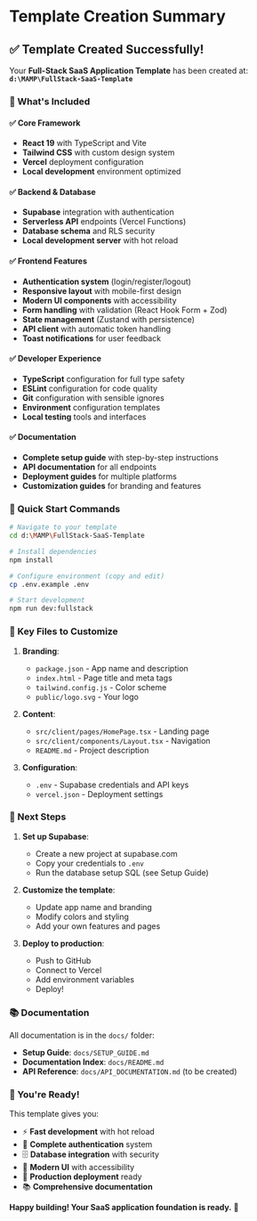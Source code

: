 # Template Creation Summary

## ✅ Template Created Successfully!

Your **Full-Stack SaaS Application Template** has been created at:
**`d:\MAMP\FullStack-SaaS-Template`**

### 🎯 What's Included

#### ✅ Core Framework
- **React 19** with TypeScript and Vite
- **Tailwind CSS** with custom design system
- **Vercel** deployment configuration
- **Local development** environment optimized

#### ✅ Backend & Database
- **Supabase** integration with authentication
- **Serverless API** endpoints (Vercel Functions)
- **Database schema** and RLS security
- **Local development server** with hot reload

#### ✅ Frontend Features
- **Authentication system** (login/register/logout)
- **Responsive layout** with mobile-first design
- **Modern UI components** with accessibility
- **Form handling** with validation (React Hook Form + Zod)
- **State management** (Zustand with persistence)
- **API client** with automatic token handling
- **Toast notifications** for user feedback

#### ✅ Developer Experience
- **TypeScript** configuration for full type safety
- **ESLint** configuration for code quality
- **Git** configuration with sensible ignores
- **Environment** configuration templates
- **Local testing** tools and interfaces

#### ✅ Documentation
- **Complete setup guide** with step-by-step instructions
- **API documentation** for all endpoints
- **Deployment guides** for multiple platforms
- **Customization guides** for branding and features

### 🚀 Quick Start Commands

```bash
# Navigate to your template
cd d:\MAMP\FullStack-SaaS-Template

# Install dependencies
npm install

# Configure environment (copy and edit)
cp .env.example .env

# Start development
npm run dev:fullstack
```

### 🎨 Key Files to Customize

1. **Branding**: 
   - `package.json` - App name and description
   - `index.html` - Page title and meta tags
   - `tailwind.config.js` - Color scheme
   - `public/logo.svg` - Your logo

2. **Content**:
   - `src/client/pages/HomePage.tsx` - Landing page
   - `src/client/components/Layout.tsx` - Navigation
   - `README.md` - Project description

3. **Configuration**:
   - `.env` - Supabase credentials and API keys
   - `vercel.json` - Deployment settings

### 🔧 Next Steps

1. **Set up Supabase**:
   - Create a new project at supabase.com
   - Copy your credentials to `.env`
   - Run the database setup SQL (see Setup Guide)

2. **Customize the template**:
   - Update app name and branding
   - Modify colors and styling
   - Add your own features and pages

3. **Deploy to production**:
   - Push to GitHub
   - Connect to Vercel
   - Add environment variables
   - Deploy!

### 📚 Documentation

All documentation is in the `docs/` folder:
- **Setup Guide**: `docs/SETUP_GUIDE.md`
- **Documentation Index**: `docs/README.md`
- **API Reference**: `docs/API_DOCUMENTATION.md` (to be created)

### 🎉 You're Ready!

This template gives you:
- ⚡ **Fast development** with hot reload
- 🔐 **Complete authentication** system  
- 🗄️ **Database integration** with security
- 🎨 **Modern UI** with accessibility
- 🚀 **Production deployment** ready
- 📚 **Comprehensive documentation**

**Happy building! Your SaaS application foundation is ready.** 🚀